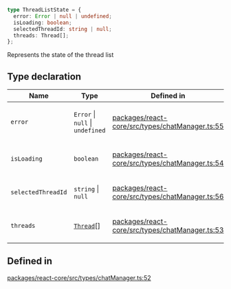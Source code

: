 ```ts
type ThreadListState = {
  error: Error | null | undefined;
  isLoading: boolean;
  selectedThreadId: string | null;
  threads: Thread[];
};
```

Represents the state of the thread list

## Type declaration

<table>
<thead>
<tr>
<th>Name</th>
<th>Type</th>
<th>Defined in</th>
</tr>
</thead>
<tbody>
<tr>
<td>

`error`

</td>
<td>

`Error` \| `null` \| `undefined`

</td>
<td>

[packages/react-core/src/types/chatManager.ts:55](https://github.com/thesysdev/crayonai/blob/868f459d859250eef3283635b1127c3c68c35546/js/packages/react-core/src/types/chatManager.ts#L55)

</td>
</tr>
<tr>
<td>

`isLoading`

</td>
<td>

`boolean`

</td>
<td>

[packages/react-core/src/types/chatManager.ts:54](https://github.com/thesysdev/crayonai/blob/868f459d859250eef3283635b1127c3c68c35546/js/packages/react-core/src/types/chatManager.ts#L54)

</td>
</tr>
<tr>
<td>

`selectedThreadId`

</td>
<td>

`string` \| `null`

</td>
<td>

[packages/react-core/src/types/chatManager.ts:56](https://github.com/thesysdev/crayonai/blob/868f459d859250eef3283635b1127c3c68c35546/js/packages/react-core/src/types/chatManager.ts#L56)

</td>
</tr>
<tr>
<td>

`threads`

</td>
<td>

[`Thread`](Thread.md)[]

</td>
<td>

[packages/react-core/src/types/chatManager.ts:53](https://github.com/thesysdev/crayonai/blob/868f459d859250eef3283635b1127c3c68c35546/js/packages/react-core/src/types/chatManager.ts#L53)

</td>
</tr>
</tbody>
</table>

## Defined in

[packages/react-core/src/types/chatManager.ts:52](https://github.com/thesysdev/crayonai/blob/868f459d859250eef3283635b1127c3c68c35546/js/packages/react-core/src/types/chatManager.ts#L52)
